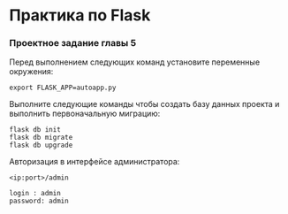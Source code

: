 # Практика по Flask

### Проектное задание главы 5

Перед выполнением следующих команд установите переменные окружения:

    export FLASK_APP=autoapp.py

Выполните следующие команды чтобы создать базу данных проекта и выполнить первоначальную миграцию:

    flask db init
    flask db migrate
    flask db upgrade

Авторизация в интерфейсе администратора:

    <ip:port>/admin

    login : admin
    password: admin
